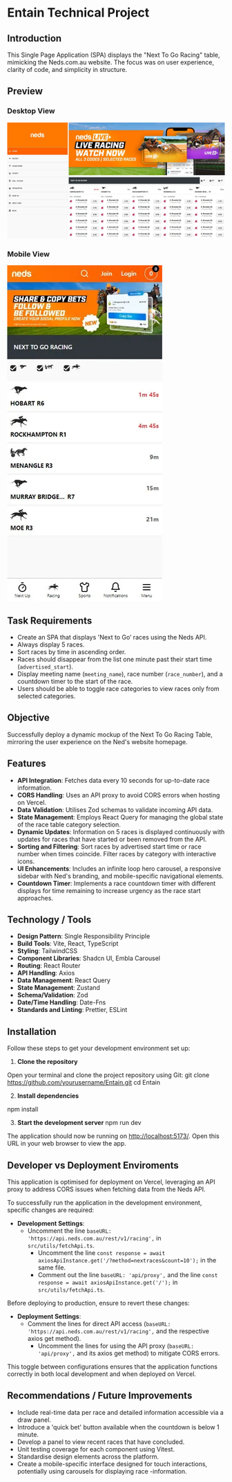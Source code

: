 # Entain Technical Project

## **Introduction**

This Single Page Application (SPA) displays the "Next To Go Racing" table, mimicking the Neds.com.au website. The focus was on user experience, clarity of code, and simplicity in structure.

## **Preview**

### Desktop View

[![Product Name Screen Shot][application-screenshot]](https://entain-technical-task.vercel.app/)

### Mobile View

[![Product Name Screen Shot][applicationMobile-screenshot]](https://entain-technical-task.vercel.app/)

## **Task Requirements**

- Create an SPA that displays 'Next to Go’ races using the Neds API.
- Always display 5 races.
- Sort races by time in ascending order.
- Races should disappear from the list one minute past their start time (`advertised_start`).
- Display meeting name (`meeting_name`), race number (`race_number`), and a countdown timer to the start of the race.
- Users should be able to toggle race categories to view races only from selected categories.

## **Objective**

Successfully deploy a dynamic mockup of the Next To Go Racing Table, mirroring the user experience on the Ned's website homepage.

## **Features**

- **API Integration**: Fetches data every 10 seconds for up-to-date race information.
- **CORS Handling**: Uses an API proxy to avoid CORS errors when hosting on Vercel.
- **Data Validation**: Utilises Zod schemas to validate incoming API data.
- **State Management**: Employs React Query for managing the global state of the race table category selection.
- **Dynamic Updates**: Information on 5 races is displayed continuously with updates for races that have started or been removed from the API.
- **Sorting and Filtering**: Sort races by advertised start time or race number when times coincide. Filter races by category with interactive icons.
- **UI Enhancements**: Includes an infinite loop hero carousel, a responsive sidebar with Ned's branding, and mobile-specific navigational elements.
- **Countdown Timer**: Implements a race countdown timer with different displays for time remaining to increase urgency as the race start approaches.

## **Technology / Tools**

- **Design Pattern**: Single Responsibility Principle
- **Build Tools**: Vite, React, TypeScript
- **Styling**: TailwindCSS
- **Component Libraries**: Shadcn UI, Embla Carousel
- **Routing**: React Router
- **API Handling**: Axios
- **Data Management**: React Query
- **State Management**: Zustand
- **Schema/Validation**: Zod
- **Date/Time Handling**: Date-Fns
- **Standards and Linting**: Prettier, ESLint

## **Installation**

Follow these steps to get your development environment set up:

1. **Clone the repository**

Open your terminal and clone the project repository using Git:
git clone <https://github.com/yourusername/Entain.git>
cd Entain

2. **Install dependencies**

npm install

3. **Start the development server**
   npm run dev

The application should now be running on <http://localhost:5173/>. Open this URL in your web browser to view the app.

## **Developer vs Deployment Enviroments**

This application is optimised for deployment on Vercel, leveraging an API proxy to address CORS issues when fetching data from the Neds API.

To successfully run the application in the development environment, specific changes are required:

- **Development Settings**:
  - Uncomment the line `baseURL: 'https://api.neds.com.au/rest/v1/racing',` in `src/utils/fetchApi.ts`.
    - Uncomment the line `const response = await axiosApiInstance.get('/?method=nextraces&count=10');` in the same file.
    - Comment out the line `baseURL: 'api/proxy',` and the line `const response = await axiosApiInstance.get('/');` in `src/utils/fetchApi.ts`.

Before deploying to production, ensure to revert these changes:

- **Deployment Settings**:
  - Comment the lines for direct API access (`baseURL: 'https://api.neds.com.au/rest/v1/racing',` and the respective axios get method).
    - Uncomment the lines for using the API proxy (`baseURL: 'api/proxy',` and its axios get method) to mitigate CORS errors.

This toggle between configurations ensures that the application functions correctly in both local development and when deployed on Vercel.

## **Recommendations / Future Improvements**

- Include real-time data per race and detailed information accessible via a draw panel.
- Introduce a 'quick bet' button available when the countdown is below 1 minute.
- Develop a panel to view recent races that have concluded.
- Unit testing coverage for each component using Vitest.
- Standardise design elements across the platform.
- Create a mobile-specific interface designed for touch interactions, potentially using carousels for displaying race -information.

<!-- MARKDOWN IMAGES -->

[application-screenshot]: ./public/EntainMediaCard.webp
[applicationMobile-screenshot]: ./public/EntainMediaCardMobile.webp

